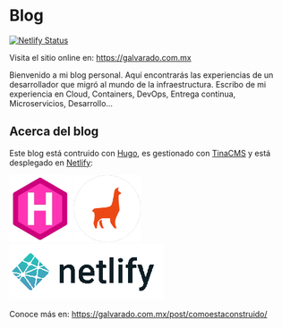 # Blog

[![Netlify Status](https://api.netlify.com/api/v1/badges/992f8190-ae5c-4763-ac12-6938ae5ea8f4/deploy-status)](https://app.netlify.com/sites/galvarado/deploys)

Visita el sitio online en: https://galvarado.com.mx

Bienvenido a mi blog personal. Aquí encontrarás las experiencias de un desarrollador que migró al mundo de la infraestructura. Escribo de mi experiencia en Cloud, Containers, DevOps, Entrega continua, Microservicios, Desarrollo...

## Acerca del blog

Este blog está contruido con [Hugo](https://gohugo.io/), es gestionado con [TinaCMS](https://tina.io/) y está desplegado en [Netlify](https://www.netlify.com/):

![Hugo](static/images/hugo.jpg "Hugo")
![Tina](static/images/tina.png "Tina")
![Netlify](static/images/netlify.png "Netlify")

Conoce más en: https://galvarado.com.mx/post/comoestaconstruido/
